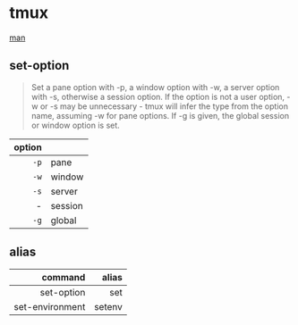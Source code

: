 # tmux

[man](https://man.openbsd.org/OpenBSD-current/man1/tmux.1)

## set-option
> Set a pane option with -p, a window option with -w, a server option with -s, otherwise a session option. If the option is not a user option, -w or -s may be unnecessary - tmux will infer the type from the option name, assuming -w for pane options. If -g is given, the global session or window option is set.

|option| |
|---:|:---|
|`-p`|pane|
|`-w`|window|
|`-s`|server|
| - |session|
|`-g`|global|

## alias
|command|alias|
|---:|---:|
|set-option|set|
|set-environment|setenv|
